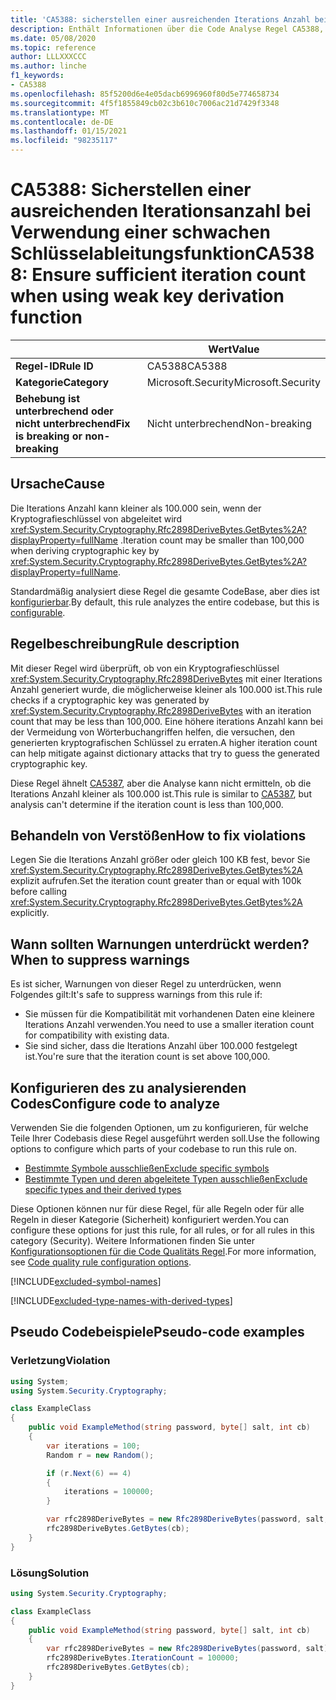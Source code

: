 ```yaml
---
title: 'CA5388: sicherstellen einer ausreichenden Iterations Anzahl bei Verwendung der Funktion für die schwache Schlüssel Ableitung (Code Analyse)'
description: Enthält Informationen über die Code Analyse Regel CA5388, einschließlich der Gründe, der Behebung von Verstößen und der Zeit, zu der Sie unterdrückt werden soll.
ms.date: 05/08/2020
ms.topic: reference
author: LLLXXXCCC
ms.author: linche
f1_keywords:
- CA5388
ms.openlocfilehash: 85f5200d6e4e05dacb6996960f80d5e774658734
ms.sourcegitcommit: 4f5f1855849cb02c3b610c7006ac21d7429f3348
ms.translationtype: MT
ms.contentlocale: de-DE
ms.lasthandoff: 01/15/2021
ms.locfileid: "98235117"
---
```

# <a name="ca5388-ensure-sufficient-iteration-count-when-using-weak-key-derivation-function"></a><span data-ttu-id="cb2dc-103">CA5388: Sicherstellen einer ausreichenden Iterationsanzahl bei Verwendung einer schwachen Schlüsselableitungsfunktion</span><span class="sxs-lookup"><span data-stu-id="cb2dc-103">CA5388: Ensure sufficient iteration count when using weak key derivation function</span></span>

| | <span data-ttu-id="cb2dc-104">Wert</span><span class="sxs-lookup"><span data-stu-id="cb2dc-104">Value</span></span> |
|-|-|
| <span data-ttu-id="cb2dc-105">**Regel-ID**</span><span class="sxs-lookup"><span data-stu-id="cb2dc-105">**Rule ID**</span></span> |<span data-ttu-id="cb2dc-106">CA5388</span><span class="sxs-lookup"><span data-stu-id="cb2dc-106">CA5388</span></span>|
| <span data-ttu-id="cb2dc-107">**Kategorie**</span><span class="sxs-lookup"><span data-stu-id="cb2dc-107">**Category**</span></span> |<span data-ttu-id="cb2dc-108">Microsoft.Security</span><span class="sxs-lookup"><span data-stu-id="cb2dc-108">Microsoft.Security</span></span>|
| <span data-ttu-id="cb2dc-109">**Behebung ist unterbrechend oder nicht unterbrechend**</span><span class="sxs-lookup"><span data-stu-id="cb2dc-109">**Fix is breaking or non-breaking**</span></span> |<span data-ttu-id="cb2dc-110">Nicht unterbrechend</span><span class="sxs-lookup"><span data-stu-id="cb2dc-110">Non-breaking</span></span>|

## <a name="cause"></a><span data-ttu-id="cb2dc-111">Ursache</span><span class="sxs-lookup"><span data-stu-id="cb2dc-111">Cause</span></span>

<span data-ttu-id="cb2dc-112">Die Iterations Anzahl kann kleiner als 100.000 sein, wenn der Kryptografieschlüssel von abgeleitet wird <xref:System.Security.Cryptography.Rfc2898DeriveBytes.GetBytes%2A?displayProperty=fullName> .</span><span class="sxs-lookup"><span data-stu-id="cb2dc-112">Iteration count may be smaller than 100,000 when deriving cryptographic key by <xref:System.Security.Cryptography.Rfc2898DeriveBytes.GetBytes%2A?displayProperty=fullName>.</span></span>

<span data-ttu-id="cb2dc-113">Standardmäßig analysiert diese Regel die gesamte CodeBase, aber dies ist [konfigurierbar](#configure-code-to-analyze).</span><span class="sxs-lookup"><span data-stu-id="cb2dc-113">By default, this rule analyzes the entire codebase, but this is [configurable](#configure-code-to-analyze).</span></span>

## <a name="rule-description"></a><span data-ttu-id="cb2dc-114">Regelbeschreibung</span><span class="sxs-lookup"><span data-stu-id="cb2dc-114">Rule description</span></span>

<span data-ttu-id="cb2dc-115">Mit dieser Regel wird überprüft, ob von ein Kryptografieschlüssel <xref:System.Security.Cryptography.Rfc2898DeriveBytes> mit einer Iterations Anzahl generiert wurde, die möglicherweise kleiner als 100.000 ist.</span><span class="sxs-lookup"><span data-stu-id="cb2dc-115">This rule checks if a cryptographic key was generated by <xref:System.Security.Cryptography.Rfc2898DeriveBytes> with an iteration count that may be less than 100,000.</span></span> <span data-ttu-id="cb2dc-116">Eine höhere iterations Anzahl kann bei der Vermeidung von Wörterbuchangriffen helfen, die versuchen, den generierten kryptografischen Schlüssel zu erraten.</span><span class="sxs-lookup"><span data-stu-id="cb2dc-116">A higher iteration count can help mitigate against dictionary attacks that try to guess the generated cryptographic key.</span></span>

<span data-ttu-id="cb2dc-117">Diese Regel ähnelt [CA5387](ca5387.md), aber die Analyse kann nicht ermitteln, ob die Iterations Anzahl kleiner als 100.000 ist.</span><span class="sxs-lookup"><span data-stu-id="cb2dc-117">This rule is similar to [CA5387](ca5387.md), but analysis can't determine if the iteration count is less than 100,000.</span></span>

## <a name="how-to-fix-violations"></a><span data-ttu-id="cb2dc-118">Behandeln von Verstößen</span><span class="sxs-lookup"><span data-stu-id="cb2dc-118">How to fix violations</span></span>

<span data-ttu-id="cb2dc-119">Legen Sie die Iterations Anzahl größer oder gleich 100 KB fest, bevor Sie <xref:System.Security.Cryptography.Rfc2898DeriveBytes.GetBytes%2A> explizit aufrufen.</span><span class="sxs-lookup"><span data-stu-id="cb2dc-119">Set the iteration count greater than or equal with 100k before calling <xref:System.Security.Cryptography.Rfc2898DeriveBytes.GetBytes%2A> explicitly.</span></span>

## <a name="when-to-suppress-warnings"></a><span data-ttu-id="cb2dc-120">Wann sollten Warnungen unterdrückt werden?</span><span class="sxs-lookup"><span data-stu-id="cb2dc-120">When to suppress warnings</span></span>

<span data-ttu-id="cb2dc-121">Es ist sicher, Warnungen von dieser Regel zu unterdrücken, wenn Folgendes gilt:</span><span class="sxs-lookup"><span data-stu-id="cb2dc-121">It's safe to suppress warnings from this rule if:</span></span>

- <span data-ttu-id="cb2dc-122">Sie müssen für die Kompatibilität mit vorhandenen Daten eine kleinere Iterations Anzahl verwenden.</span><span class="sxs-lookup"><span data-stu-id="cb2dc-122">You need to use a smaller iteration count for compatibility with existing data.</span></span>
- <span data-ttu-id="cb2dc-123">Sie sind sicher, dass die Iterations Anzahl über 100.000 festgelegt ist.</span><span class="sxs-lookup"><span data-stu-id="cb2dc-123">You're sure that the iteration count is set above 100,000.</span></span>

## <a name="configure-code-to-analyze"></a><span data-ttu-id="cb2dc-124">Konfigurieren des zu analysierenden Codes</span><span class="sxs-lookup"><span data-stu-id="cb2dc-124">Configure code to analyze</span></span>

<span data-ttu-id="cb2dc-125">Verwenden Sie die folgenden Optionen, um zu konfigurieren, für welche Teile Ihrer Codebasis diese Regel ausgeführt werden soll.</span><span class="sxs-lookup"><span data-stu-id="cb2dc-125">Use the following options to configure which parts of your codebase to run this rule on.</span></span>

- [<span data-ttu-id="cb2dc-126">Bestimmte Symbole ausschließen</span><span class="sxs-lookup"><span data-stu-id="cb2dc-126">Exclude specific symbols</span></span>](#exclude-specific-symbols)
- [<span data-ttu-id="cb2dc-127">Bestimmte Typen und deren abgeleitete Typen ausschließen</span><span class="sxs-lookup"><span data-stu-id="cb2dc-127">Exclude specific types and their derived types</span></span>](#exclude-specific-types-and-their-derived-types)

<span data-ttu-id="cb2dc-128">Diese Optionen können nur für diese Regel, für alle Regeln oder für alle Regeln in dieser Kategorie (Sicherheit) konfiguriert werden.</span><span class="sxs-lookup"><span data-stu-id="cb2dc-128">You can configure these options for just this rule, for all rules, or for all rules in this category (Security).</span></span> <span data-ttu-id="cb2dc-129">Weitere Informationen finden Sie unter [Konfigurationsoptionen für die Code Qualitäts Regel](../code-quality-rule-options.md).</span><span class="sxs-lookup"><span data-stu-id="cb2dc-129">For more information, see [Code quality rule configuration options](../code-quality-rule-options.md).</span></span>

[!INCLUDE[excluded-symbol-names](~/includes/code-analysis/excluded-symbol-names.md)]

[!INCLUDE[excluded-type-names-with-derived-types](~/includes/code-analysis/excluded-type-names-with-derived-types.md)]

## <a name="pseudo-code-examples"></a><span data-ttu-id="cb2dc-130">Pseudo Codebeispiele</span><span class="sxs-lookup"><span data-stu-id="cb2dc-130">Pseudo-code examples</span></span>

### <a name="violation"></a><span data-ttu-id="cb2dc-131">Verletzung</span><span class="sxs-lookup"><span data-stu-id="cb2dc-131">Violation</span></span>

```csharp
using System;
using System.Security.Cryptography;

class ExampleClass
{
    public void ExampleMethod(string password, byte[] salt, int cb)
    {
        var iterations = 100;
        Random r = new Random();

        if (r.Next(6) == 4)
        {
            iterations = 100000;
        }

        var rfc2898DeriveBytes = new Rfc2898DeriveBytes(password, salt, iterations);
        rfc2898DeriveBytes.GetBytes(cb);
    }
}
```

### <a name="solution"></a><span data-ttu-id="cb2dc-132">Lösung</span><span class="sxs-lookup"><span data-stu-id="cb2dc-132">Solution</span></span>

```csharp
using System.Security.Cryptography;

class ExampleClass
{
    public void ExampleMethod(string password, byte[] salt, int cb)
    {
        var rfc2898DeriveBytes = new Rfc2898DeriveBytes(password, salt);
        rfc2898DeriveBytes.IterationCount = 100000;
        rfc2898DeriveBytes.GetBytes(cb);
    }
}
```
